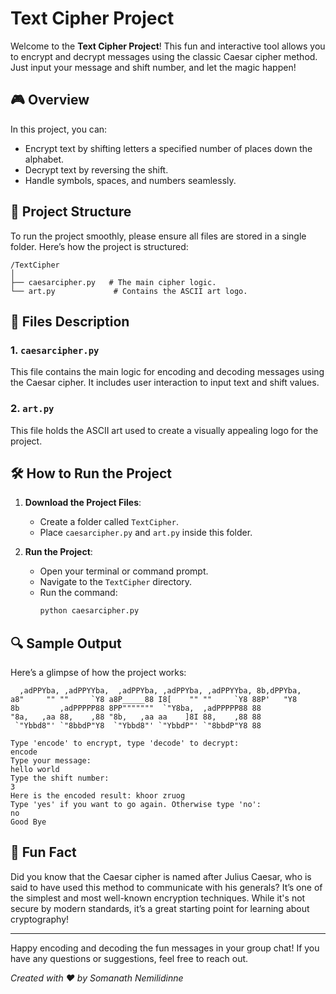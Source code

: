 # Text Cipher Project

Welcome to the **Text Cipher Project**! This fun and interactive tool allows you to encrypt and decrypt messages using the classic Caesar cipher method. Just input your message and shift number, and let the magic happen!

## 🎮 Overview

In this project, you can:
- Encrypt text by shifting letters a specified number of places down the alphabet.
- Decrypt text by reversing the shift.
- Handle symbols, spaces, and numbers seamlessly.

## 📂 Project Structure

To run the project smoothly, please ensure all files are stored in a single folder. Here’s how the project is structured:

```
/TextCipher
│
├── caesarcipher.py   # The main cipher logic.
└── art.py             # Contains the ASCII art logo.
```

## 📄 Files Description

### 1. `caesarcipher.py`
This file contains the main logic for encoding and decoding messages using the Caesar cipher. It includes user interaction to input text and shift values.

### 2. `art.py`
This file holds the ASCII art used to create a visually appealing logo for the project.

## 🛠️ How to Run the Project

1. **Download the Project Files**:
   - Create a folder called `TextCipher`.
   - Place `caesarcipher.py` and `art.py` inside this folder.

2. **Run the Project**:
   - Open your terminal or command prompt.
   - Navigate to the `TextCipher` directory.
   - Run the command:
     ```bash
     python caesarcipher.py
     ```

## 🔍 Sample Output

Here’s a glimpse of how the project works:

```
  ,adPPYba, ,adPPYYba,  ,adPPYba, ,adPPYba, ,adPPYYba, 8b,dPPYba,  
a8"     "" ""     `Y8 a8P_____88 I8[    "" ""     `Y8 88P'   "Y8  
8b         ,adPPPPP88 8PP"""""""  `"Y8ba,  ,adPPPPP88 88          
"8a,   ,aa 88,    ,88 "8b,   ,aa aa    ]8I 88,    ,88 88          
 `"Ybbd8"' `"8bbdP"Y8  `"Ybbd8"' `"YbbdP"' `"8bbdP"Y8 88   

Type 'encode' to encrypt, type 'decode' to decrypt:
encode
Type your message:
hello world
Type the shift number:
3
Here is the encoded result: khoor zruog
Type 'yes' if you want to go again. Otherwise type 'no':
no
Good Bye
```

## 🎉 Fun Fact

Did you know that the Caesar cipher is named after Julius Caesar, who is said to have used this method to communicate with his generals? It’s one of the simplest and most well-known encryption techniques. While it's not secure by modern standards, it’s a great starting point for learning about cryptography!

---

Happy encoding and decoding the fun messages in your group chat! If you have any questions or suggestions, feel free to reach out. 

*Created with ❤️ by Somanath Nemilidinne*
